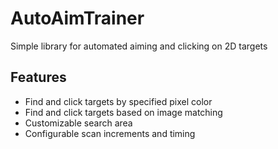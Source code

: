 # AutoAimTrainer
Simple library for automated aiming and clicking on 2D targets


## Features

* Find and click targets by specified pixel color
* Find and click targets based on image matching  
* Customizable search area
* Configurable scan increments and timing

